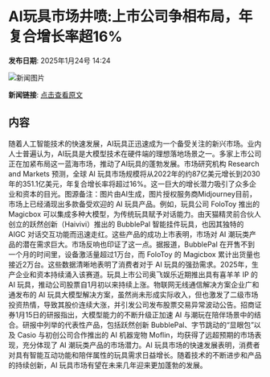 # AI玩具市场井喷:上市公司争相布局，年复合增长率超16%

**发布日期**: 2025年1月24号 14:24

![新闻图片](https://pic.chinaz.com/picmap/202406241524282219_1.jpg)

**新闻链接**: [点击查看原文](https://www.aibase.com/zh/news/14986)

## 内容

随着人工智能技术的快速发展，AI玩具正迅速成为一个备受关注的新兴市场。业内人士普遍认为，AI玩具是大模型技术在硬件端的理想落地场景之一。多家上市公司正在加紧布局这一蓝海市场，推动了AI玩具的蓬勃发展。市场研究机构 Research and Markets 预测，全球 AI 玩具市场规模将从2022年的约87亿美元增长到2030年的351.1亿美元，年复合增长率将超过16%。这一巨大的增长潜力吸引了众多企业和资本的目光。图源备注：图片由AI生成，图片授权服务商Midjourney目前，市场上已经涌现出多款备受欢迎的 AI 玩具产品。例如，玩具公司 FoloToy 推出的 Magicbox 可以集成多种大模型，为传统玩具赋予对话能力。由天猫精灵前合伙人创立的跃然创新（Haivivi）推出的 BubblePal 智能挂件玩具，也因其独特的 AIGC 对话交互功能而迅速走红。这些产品的成功上市表明，市场对 AI 潮玩类产品的潜在需求巨大。市场反响也印证了这一点。据报道，BubblePal 在开售不到一个月的时间里，设备激活量超过1万台，而 FoloToy 的 Magicbox 累计出货量也接近2万台。这些数据清晰地表明了消费者对于 AI 玩具的强劲需求。2025年，生产企业和资本持续涌入该赛道。玩具上市公司奥飞娱乐近期推出具有喜羊羊 IP 的 AI 玩具，推动公司股票自1月初以来持续上涨。物联网无线通信解决方案企业广和通发布的 AI 玩具大模型解决方案，虽然尚未形成实际收入，但也激发了二级市场投资热情，导致其股价连续大涨，并引发公司发布股票交易异常波动公告。招商证券1月15日的研报指出，大模型能力的不断升级正加速 AI 与潮玩在陪伴场景中的结合。研报中列举的代表性产品，包括跃然创新 BubblePal、字节跳动的“显眼包”以及 Casio 与初创公司合作推出的 AI 机器宠物 Moflin，均获得了远超预期的市场表现，充分体现了 AI 潮玩类产品的市场潜力。AI 玩具市场的快速发展表明，消费者对具有智能互动功能和陪伴属性的玩具需求日益增长。随着技术的不断进步和产品的持续创新，AI 玩具市场有望在未来几年迎来更加蓬勃的发展。
